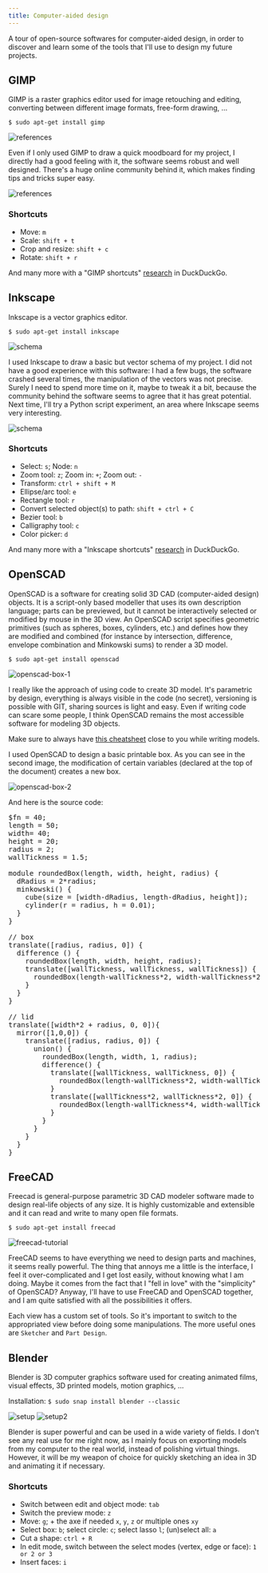 ```yaml
---
title: Computer-aided design
---
```


A tour of open-source softwares for computer-aided design, in order to discover and learn some of the tools that I'll use to design my future projects.

## GIMP

GIMP is a raster graphics editor used for image retouching and editing, converting between different image formats, free-form drawing, …

`$ sudo apt-get install gimp`

![references](references-making.png)

Even if I only used GIMP to draw a quick moodboard for my project, I directly had a good feeling with it, the software seems robust and well designed. There's a huge online community behind it, which makes finding tips and tricks super easy.

![references](references.png)

### Shortcuts

- Move: `m`
- Scale: `shift + t`
- Crop and resize: `shift + c`
- Rotate: `shift + r`

And many more with a "GIMP shortcuts" [research](https://duckduckgo.com/?q=GIMP+shortcuts&t=canonical&atb=v195-1&ia=cheatsheet&iax=1) in DuckDuckGo.


## Inkscape

Inkscape is a vector graphics editor.

`$ sudo apt-get install inkscape`

![schema](schema-making.png)

I used Inkscape to draw a basic but vector schema of my project. I did not have a good experience with this software: I had a few bugs, the software crashed several times, the manipulation of the vectors was not precise. Surely I need to spend more time on it, maybe to tweak it a bit, because the community behind the software seems to agree that it has great potential. Next time, I'll try a Python script experiment, an area where Inkscape seems very interesting.

![schema](schema.png)

### Shortcuts

- Select: `s`; Node: `n`
- Zoom tool: `z`; Zoom in: `+`; Zoom out: `-`
- Transform: `ctrl + shift + M`
- Ellipse/arc tool: `e`
- Rectangle tool: `r`
- Convert selected object(s) to path: `shift + ctrl + C`
- Bezier tool: `b`
- Calligraphy tool: `c`
- Color picker: `d`

And many more with a "Inkscape shortcuts" [research](https://duckduckgo.com/?q=Inkscape+shortcuts&t=canonical&atb=v195-1&ia=cheatsheet&iax=1) in DuckDuckGo.

## OpenSCAD

OpenSCAD is a software for creating solid 3D CAD (computer-aided design) objects. It is a script-only based modeller that uses its own description language; parts can be previewed, but it cannot be interactively selected or modified by mouse in the 3D view. An OpenSCAD script specifies geometric primitives (such as spheres, boxes, cylinders, etc.) and defines how they are modified and combined (for instance by intersection, difference, envelope combination and Minkowski sums) to render a 3D model.

`$ sudo apt-get install openscad`

![openscad-box-1](openscad-box-1.png)

I really like the approach of using code to create 3D model. It's parametric by design, everything is always visible in the code (no secret), versioning is possible with GIT, sharing sources is light and easy. Even if writing code can scare some people, I think OpenSCAD remains the most accessible software for modeling 3D objects.

Make sure to always have [this cheatsheet](https://www.openscad.org/cheatsheet/index.html) close to you while writing models.

I used OpenSCAD to design a basic printable box. As you can see in the second image, the modification of certain variables (declared at the top of the document) creates a new box.

![openscad-box-2](openscad-box-2.png)

And here is the source code:

<pre>
$fn = 40;
length = 50;
width= 40;
height = 20;
radius = 2;
wallTickness = 1.5;

module roundedBox(length, width, height, radius) {
  dRadius = 2*radius;
  minkowski() {
    cube(size = [width-dRadius, length-dRadius, height]);
    cylinder(r = radius, h = 0.01);
  }
}

// box
translate([radius, radius, 0]) {
  difference () {
    roundedBox(length, width, height, radius);
    translate([wallTickness, wallTickness, wallTickness]) {
      roundedBox(length-wallTickness*2, width-wallTickness*2, height, radius);
    }
  }
}

// lid
translate([width*2 + radius, 0, 0]){
  mirror([1,0,0]) {
    translate([radius, radius, 0]) {
      union() {
        roundedBox(length, width, 1, radius);
        difference() {
          translate([wallTickness, wallTickness, 0]) {
            roundedBox(length-wallTickness*2, width-wallTickness*2, 4, radius);
          }
          translate([wallTickness*2, wallTickness*2, 0]) {
            roundedBox(length-wallTickness*4, width-wallTickness*4, 6, radius);
          }
        }
      }
    }
  }
}
</pre>


## FreeCAD

Freecad is general-purpose parametric 3D CAD modeler software made to design real-life objects of any size. It is highly customizable and extensible and it can read and write to many open file formats.

`$ sudo apt-get install freecad`

![freecad-tutorial](freecad-tutorial.png)

FreeCAD seems to have everything we need to design parts and machines, it seems really powerful. The thing that annoys me a little is the interface, I feel it over-complicated and I get lost easily, without knowing what I am doing. Maybe it comes from the fact that I "fell in love" with the "simplicity" of OpenSCAD? Anyway, I'll have to use FreeCAD and OpenSCAD together, and I am quite satisfied with all the possibilities it offers.

Each view has a custom set of tools. So it's important to switch to the appropriated view before doing some manipulations. The more useful ones are `Sketcher` and `Part Design`.



## Blender

Blender is 3D computer graphics software used for creating animated films, visual effects, 3D printed models, motion graphics, …

Installation: `$ sudo snap install blender --classic`

![setup](setup.png)
![setup2](setup2.png)

Blender is super powerful and can be used in a wide variety of fields. I don't see any real use for me right now, as I mainly focus on exporting models from my computer to the real world, instead of polishing virtual things. However, it will be my weapon of choice for quickly sketching an idea in 3D and animating it if necessary.

### Shortcuts

- Switch between edit and object mode: `tab`
- Switch the preview mode: `z`
- Move: `g`; + the axe if needed `x`, `y`, `z` or multiple ones `xy`
- Select box: `b`; select circle: `c`; select lasso `l`; (un)select all: `a`
- Cut a shape: `ctrl + R`
- In edit mode, switch between the select modes (vertex, edge or face): `1 or 2 or 3`
- Insert faces: `i`